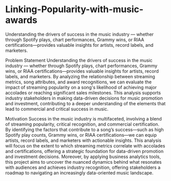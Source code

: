 # Linking-Popularity-with-music-awards
Understanding the drivers of success in the music industry — whether through Spotify plays, chart performances, Grammy wins, or RIAA certifications—provides valuable insights for artists, record labels, and marketers.

Problem Statement Understanding the drivers of success in the music industry — whether through Spotify plays, chart performances, Grammy wins, or RIAA certifications—provides valuable insights for artists, record labels, and marketers. By analyzing the relationship between streaming metrics, song attributes, and award recognitions, we can evaluate the impact of streaming popularity on a song's likelihood of achieving major accolades or reaching significant sales milestones. This analysis supports industry stakeholders in making data-driven decisions for music promotion and investment, contributing to a deeper understanding of the elements that lead to commercial and critical success in music.

Motivation Success in the music industry is multifaceted, involving a blend of streaming popularity, critical recognition, and commercial certification. By identifying the factors that contribute to a song’s success—such as high Spotify play counts, Grammy wins, or RIAA certifications—we can equip artists, record labels, and marketers with actionable insights. This analysis will focus on the extent to which streaming metrics correlate with accolades and certifications, offering a strategic foundation for data-driven promotion and investment decisions. Moreover, by applying business analytics tools, this project aims to uncover the nuanced dynamics behind what resonates with audiences and achieves industry recognition, offering stakeholders a roadmap to navigating an increasingly data-oriented music landscape.
